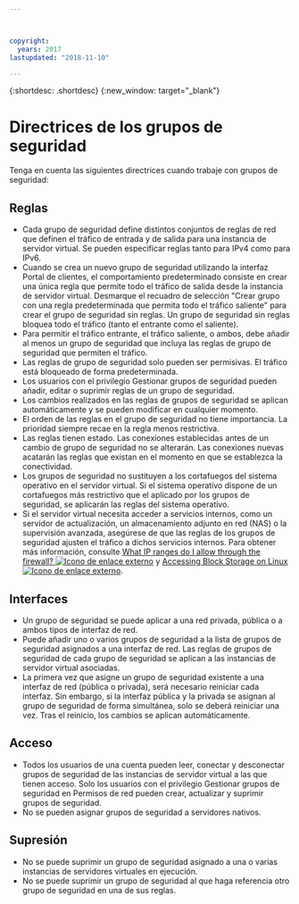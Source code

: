 ```yaml
---



copyright:
  years: 2017
lastupdated: "2018-11-10"

---
```


{:shortdesc: .shortdesc}
{:new_window: target="_blank"}

# Directrices de los grupos de seguridad
Tenga en cuenta las siguientes directrices cuando trabaje con grupos de seguridad:

## Reglas

* Cada grupo de seguridad define distintos conjuntos de reglas de red que definen el tráfico de entrada y de salida para una instancia de servidor virtual. Se pueden especificar reglas tanto para IPv4 como para IPv6.
* Cuando se crea un nuevo grupo de seguridad utilizando la interfaz Portal de clientes, el comportamiento predeterminado consiste en crear una única regla que permite todo el tráfico de salida desde la instancia de servidor virtual. Desmarque el recuadro de selección "Crear grupo con una regla predeterminada que permita todo el tráfico saliente" para crear el grupo de seguridad sin reglas. Un grupo de seguridad sin reglas bloquea todo el tráfico (tanto el entrante como el saliente).
* Para permitir el tráfico entrante, el tráfico saliente, o ambos, debe añadir al menos un grupo de seguridad que incluya las reglas de grupo de seguridad que permiten el tráfico. 
* Las reglas de grupo de seguridad solo pueden ser permisivas. El tráfico está bloqueado de forma predeterminada.
* Los usuarios con el privilegio Gestionar grupos de seguridad pueden añadir, editar o suprimir reglas de un grupo de seguridad. 
* Los cambios realizados en las reglas de grupos de seguridad se aplican automáticamente y se pueden modificar en cualquier momento.
* El orden de las reglas en el grupo de seguridad no tiene importancia. La prioridad siempre recae en la regla menos restrictiva.
* Las reglas tienen estado. Las conexiones establecidas antes de un cambio de grupo de seguridad no se alterarán. Las conexiones nuevas acatarán las reglas que existan en el momento en que se establezca la conectividad.
* Los grupos de seguridad no sustituyen a los cortafuegos del sistema operativo en el servidor virtual. Si el sistema operativo dispone de un cortafuegos más restrictivo que el aplicado por los grupos de seguridad, se aplicarán las reglas del sistema operativo.
* Si el servidor virtual necesita acceder a servicios internos, como un servidor de actualización, un almacenamiento adjunto en red (NAS) o la supervisión avanzada, asegúrese de que las reglas de los grupos de seguridad ajusten el tráfico a dichos servicios internos. Para obtener más información, consulte [What IP ranges do I allow through the firewall? ![Icono de enlace externo](../../icons/launch-glyph.svg "Icono de enlace externo")](https://knowledgelayer.softlayer.com/faqs/6#154) y [Accessing Block Storage on Linux ![Icono de enlace externo](../../icons/launch-glyph.svg "Icono de enlace externo")](https://knowledgelayer.softlayer.com/procedure/block-storage-linux).

## Interfaces

* Un grupo de seguridad se puede aplicar a una red privada, pública o a ambos tipos de interfaz de red.
* Puede añadir uno o varios grupos de seguridad a la lista de grupos de seguridad asignados a una interfaz de red. Las reglas de grupos de seguridad de cada grupo de seguridad se aplican a las instancias de servidor virtual asociadas. 
* La primera vez que asigne un grupo de seguridad existente a una interfaz de red (pública o privada), será necesario reiniciar cada interfaz.  Sin embargo, si la interfaz pública y la privada se asignan al grupo de seguridad de forma simultánea, solo se deberá reiniciar una vez.  Tras el reinicio, los cambios se aplican automáticamente.

## Acceso
 
* Todos los usuarios de una cuenta pueden leer, conectar y desconectar grupos de seguridad de las instancias de servidor virtual a las que tienen acceso. Solo los usuarios con el privilegio Gestionar grupos de seguridad en Permisos de red pueden crear, actualizar y suprimir grupos de seguridad.
* No se pueden asignar grupos de seguridad a servidores nativos.

## Supresión

* No se puede suprimir un grupo de seguridad asignado a una o varias instancias de servidores virtuales en ejecución.
* No se puede suprimir un grupo de seguridad al que haga referencia otro grupo de seguridad en una de sus reglas. 
